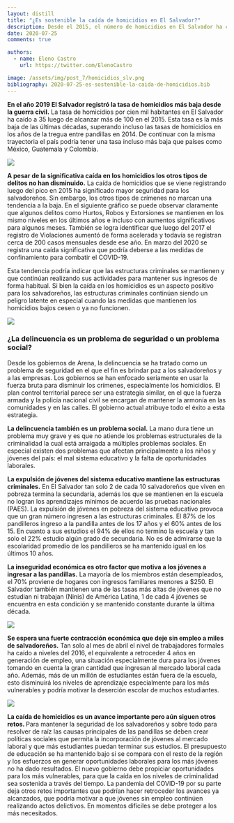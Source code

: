 ```yaml
---
layout: distill
title: "¿Es sostenible la caída de homicidios en El Salvador?"
description: Desde el 2015, el número de homicidios en El Salvador ha caído, sin embargo, los datos muestran que la caída podría no ser sostenible en el tiempo ¿a qué se debe esto?
date: 2020-07-25
comments: true

authors:
  - name: Eleno Castro
    url: https://twitter.com/ElenoCastro

image: /assets/img/post_7/homicidios_slv.png
bibliography: 2020-07-25-es-sostenible-la-caida-de-homicidios.bib
---
```


<b>En el año 2019 El Salvador registró la tasa de homicidios más baja desde la guerra civil.</b> La tasa de homicidios por cien mil habitantes en El Salvador ha caído a 35 luego de alcanzar más de 100 en el 2015. Esta tasa es la más baja de las últimas décadas, superando incluso las tasas de homicidios en los años de la tregua entre pandillas en 2014. De continuar con la misma trayectoria el país podría tener una tasa incluso más baja que países como México, Guatemala y Colombia<d-cite key="WDI"></d-cite>. 

<img class="img-fluid rounded z-depth-1" src="{{ site.baseurl }}/assets/img/post_7/homicidios_slv.png">

<b>A pesar de la significativa caída en los homicidios los otros tipos de delitos no han disminuido.</b> La caída de homicidios que se viene registrando luego del pico en 2015 ha significado mayor seguridad para los salvadoreños. Sin embargo, los otros tipos de crímenes no marcan una tendencia a la baja. En el siguiente gráfico se puede observar claramente que algunos delitos como Hurtos, Robos y Extorsiones se mantienen en los mismo niveles en los últimos años e incluso con aumentos significativos para algunos meses. También se logra identificar que luego del 2017 el registro de Violaciones aumentó de forma acelerada y todavía se registran cerca de 200 casos mensuales desde ese año. En marzo del 2020 se registra una caída significativa que podría deberse a las medidas de confinamiento para combatir el COVID-19<d-cite key="PNC"></d-cite>.

Esta tendencia podría indicar que las estructuras criminales se mantienen y que continúan realizando sus actividades para mantener sus ingresos de forma habitual. Si bien la caída en los homicidios es un aspecto positivo para los salvadoreños, las estructuras criminales continúan siendo un peligro latente en especial cuando las medidas que mantienen los homicidios bajos cesen o ya no funcionen. 

<div class="row mt-3">
    <div class="col-sm mt-3 mt-md-0">
        <img class="img-fluid rounded z-depth-1" src="{{ site.baseurl }}/assets/img/post_7/delitos.png">
    </div>
</div>


### ¿La delincuencia es un problema de seguridad o un problema social?

Desde los gobiernos de Arena, la delincuencia se ha tratado como un problema de seguridad en el que el fin es brindar paz a los salvadoreños y a las empresas. Los gobiernos se han enfocado seriamente en usar la fuerza bruta para disminuir los crímenes, especialmente los homicidios. El plan control territorial parece ser una estrategia similar, en el que la fuerza armada y la policía nacional civil se encargan de mantener la armonía en las comunidades y en las calles. El gobierno actual atribuye todo el éxito a esta estrategia.

<b>La delincuencia también es un problema social.</b> La mano dura tiene un problema muy grave y es que no atiende los problemas estructurales de la criminalidad la cual está arraigada a múltiples problemas sociales. En especial existen dos problemas que afectan principalmente a los niños y jóvenes del país: el mal sistema educativo y la falta de oportunidades laborales.

<b>La expulsión de jóvenes del sistema educativo mantiene las estructuras criminales.</b> En El Salvador tan solo 2 de cada 10 salvadoreños que viven en pobreza termina la secundaria, además los que se mantienen en la escuela no logran los aprendizajes mínimos de acuerdo las pruebas nacionales (PAES)<d-cite key="CIMA10"></d-cite>. La expulsión de jóvenes en pobreza del sistema educativo provoca que un gran número ingresen a las estructuras criminales. El 87% de los pandilleros ingreso a la pandilla antes de los 17 años y el 60% antes de los 15. En cuanto a sus estudios el 94% de ellos no termino la escuela y tan solo el 22% estudio algún grado de secundaria<d-cite key="PANDILLAS"></d-cite>.  No es de admirarse que la escolaridad promedio de los pandilleros se ha mantenido igual en los últimos 10 años<d-cite key='CRUZCARRA'></d-cite>.

<b>La inseguridad económica es otro factor que motiva a los jóvenes a ingresar a las pandillas.</b> La mayoría de los miembros están desempleados, el 70% proviene de hogares con ingresos familiares menores a $250<d-cite key="PANDILLAS"></d-cite>. El Salvador también mantienen una de las tasas más altas de jóvenes que no estudian ni trabajan (Ninis) de América Latina, 1 de cada 4 jóvenes se encuentra en esta condición y se mantenido constante durante la última década<d-cite key="EHPM"></d-cite>.

<img class="img-fluid rounded z-depth-1" src="{{ site.baseurl }}/assets/img/post_7/ninis.png">

<b>Se espera una fuerte contracción económica que deje sin empleo a miles de salvadoreños.</b> Tan solo al mes de abril el nivel de trabajadores formales ha caído a niveles del 2016, el equivalente a retroceder 4 años en generación de empleo, una situación especialmente dura para los jóvenes tomando en cuenta la gran cantidad que ingresan al mercado laboral cada año<d-cite key="ISSS"></d-cite>. Además, más de un millón de estudiantes están fuera de la escuela, esto disminuirá los niveles de aprendizaje especialmente para los más vulnerables y podría motivar la deserción escolar de muchos estudiantes.

<img class="img-fluid rounded z-depth-1" src="{{ site.baseurl }}/assets/img/post_7/empleo_iss.png">

<b>La caída de homicidios es un avance importante pero aún siguen otros retos. </b>Para mantener la seguridad de los salvadoreños y sobre todo para resolver de raíz las causas principales de las pandillas se deben crear políticas sociales que permita la incorporación de jóvenes al mercado laboral y que más estudiantes puedan terminar sus estudios. El presupuesto de educación se ha mantenido bajo si se compara con el resto de la región y los esfuerzos en generar oportunidades laborales para los más jóvenes no ha dado resultados. El nuevo gobierno debe propiciar oportunidades para los más vulnerables, para que la caída en los niveles de criminalidad sea sostenida a través del tiempo. La pandemia del COVID-19 por su parte deja otros retos importantes que podrían hacer retroceder los avances ya alcanzados, que podría motivar a que jóvenes sin empleo continúen realizando actos delictivos. En momentos difíciles se debe proteger a los más necesitados.